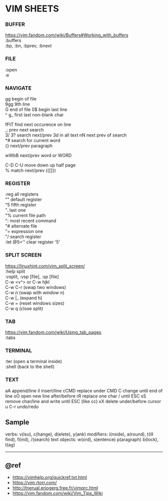 VIM SHEETS
==========

### BUFFER
https://vim.fandom.com/wiki/Buffers#Working_with_buffers  
:buffers  
:bp, :bn, :bprev, :bnext

### FILE
:open <file>  
:e  
  
### NAVIGATE
gg begin of file  
9gg 9th line  
G end of file
0$ begin last line  
^ g_ first last non-blank char  

fFtT find next occurence on line  
  ,; prev next search  
3/ 3? search next/prev 3d in all text
  nN next prev of search  
*#  search for current word  
{} next/prev paragraph  
 
wWbB next/prev word or WORD  
  
C-D C-U move down up half page  
% match next/prev ({[]})  
  
### REGISTER
:reg  all registers  
"" default register   
"5 fifth register  
". last one  
"% current file path  
": most recent command  
"# alternate file  
"= expression one  
"/ search register  
:let @5='' clear register '5'  

### SPLIT SCREEN
https://linuxhint.com/vim_split_screen/  
:help split  
:vsplit, :vsp [file], :sp [file]  
C-w <v^> or C-w hjkl  
C-w C-r (swap two windows)  
C-w n (swap with window n)  
C-w |_ (expand h)  
C-w = (reset windows sizes)  
C-w q (close split)

### TAB
https://vim.fandom.com/wiki/Using_tab_pages  
:tabs

### TERMINAL
:ter (open a terminal inside)  
:shell (back to the shell)
  
### TEXT
aA append/line
iI insert/line
cCMD replace under CMD
C change until end of line
oO open new line after/before
rR replace one char / until ESC
sS remove char/line and write until ESC (like cc)
xX delete under/before cursor
u C-r undo/redo
  
## Sample
verbs: v(isu), c(hange), d(elete), y(ank)
modifiers: i(nside), a(round), t(ill find), f(ind), /(search)
text objects: w(ord), s(entence) p(aragraph) b(lock), t(ag)

---
## @ref
* https://vimhelp.org/quickref.txt.html
* https://vim.rtorr.com/
* http://tnerual.eriogerg.free.fr/vimqrc.html
* https://vim.fandom.com/wiki/Vim_Tips_Wiki

